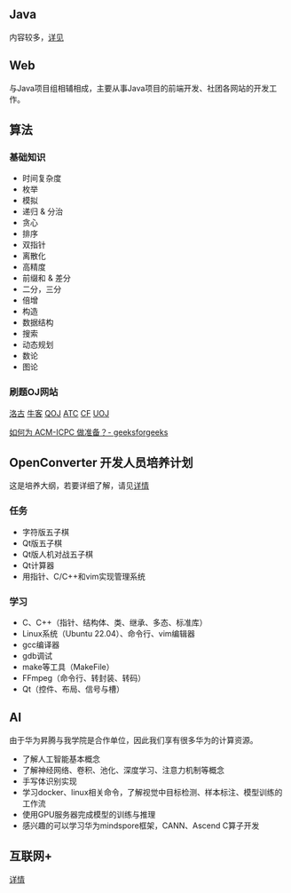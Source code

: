 ## Java

内容较多，[详见](./JavaBasicLearningRoute.md)

## Web

与Java项目组相辅相成，主要从事Java项目的前端开发、社团各网站的开发工作。

## 算法

### 基础知识
- 时间复杂度
- 枚举
- 模拟
- 递归 & 分治
- 贪心
- 排序
- 双指针
- 离散化
- 高精度
- 前缀和 & 差分
- 二分，三分
- 倍增
- 构造
- 数据结构
- 搜索
- 动态规划
- 数论
- 图论

### 刷题OJ网站
 [洛古](http://https://www.luogu.com.cn/)
 [牛客](https://ac.nowcoder.com/)
 [QOJ](http://qoj.ac/)
 [ATC](http://atcoder.jp/)
 [CF](http:codeforces.com/)
 [UOJ](https://uoj.ac/)

[如何为 ACM-ICPC 做准备？- geeksforgeeks](https://www.geeksforgeeks.org/how-to-prepare-for-acm-icpc/)

## OpenConverter 开发人员培养计划

这是培养大纲，若要详细了解，请见[详情](./OpenConverterBasicLearningRoute.md)

### 任务
- 字符版五子棋
- Qt版五子棋
- Qt版人机对战五子棋
- Qt计算器
- 用指针、C/C++和vim实现管理系统

### 学习
- C、C++（指针、结构体、类、继承、多态、标准库）
- Linux系统（Ubuntu 22.04）、命令行、vim编辑器
- gcc编译器
- gdb调试
- make等工具（MakeFile）
- FFmpeg（命令行、转封装、转码）
- Qt（控件、布局、信号与槽）

## AI

由于华为昇腾与我学院是合作单位，因此我们享有很多华为的计算资源。

- 了解人工智能基本概念
- 了解神经网络、卷积、池化、深度学习、注意力机制等概念
- 手写体识别实现 
- 学习docker、linux相关命令，了解视觉中目标检测、样本标注、模型训练的工作流
- 使用GPU服务器完成模型的训练与推理
- 感兴趣的可以学习华为mindspore框架，CANN、Ascend C算子开发

## 互联网+

[详情](./internet+.md)